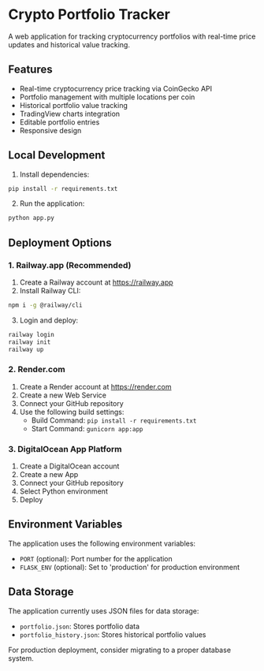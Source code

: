 # Crypto Portfolio Tracker

A web application for tracking cryptocurrency portfolios with real-time price updates and historical value tracking.

## Features

- Real-time cryptocurrency price tracking via CoinGecko API
- Portfolio management with multiple locations per coin
- Historical portfolio value tracking
- TradingView charts integration
- Editable portfolio entries
- Responsive design

## Local Development

1. Install dependencies:
```bash
pip install -r requirements.txt
```

2. Run the application:
```bash
python app.py
```

## Deployment Options

### 1. Railway.app (Recommended)

1. Create a Railway account at https://railway.app
2. Install Railway CLI:
```bash
npm i -g @railway/cli
```

3. Login and deploy:
```bash
railway login
railway init
railway up
```

### 2. Render.com

1. Create a Render account at https://render.com
2. Create a new Web Service
3. Connect your GitHub repository
4. Use the following build settings:
   - Build Command: `pip install -r requirements.txt`
   - Start Command: `gunicorn app:app`

### 3. DigitalOcean App Platform

1. Create a DigitalOcean account
2. Create a new App
3. Connect your GitHub repository
4. Select Python environment
5. Deploy

## Environment Variables

The application uses the following environment variables:

- `PORT` (optional): Port number for the application
- `FLASK_ENV` (optional): Set to 'production' for production environment

## Data Storage

The application currently uses JSON files for data storage:
- `portfolio.json`: Stores portfolio data
- `portfolio_history.json`: Stores historical portfolio values

For production deployment, consider migrating to a proper database system.
